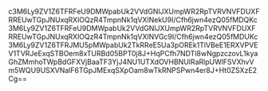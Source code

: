 c3M6Ly9ZV1Z6TFRFeU9DMWpabUk2VVdGNlJXUmpWR2RpTVRVNVFDUXFRREUwTGpJNUxqRXlOQzR4TmpnNk1qVXlNekU9I/Cfh6jwn4ezQ05fMDQKc3M6Ly9ZV1Z6TFRFeU9DMWpabUk2VVdGNlJXUmpWR2RpTVRVNVFDUXFRREUwTGpJNUxqRXlOQzR4TmpnNk1qVXlNVGc9I/Cfh6jwn4ezQ05fMDUKc3M6Ly9ZV1Z6TFRJMU5pMWpabUk2TkRReE5Ua3pOREk1TlVBeE1ERXVPVEV1TVRJeExqSTBOem8xTURBd05BPT0j8J+HqPCfh7NDTl8wNgpzczovL1kyaGhZMmhoTWpBdGFXVjBaaTF3YjJ4NU1UTXdOVHBNUlRaRlpUWlFSVXhvVm5WQU9USXVNalF6TGpJMExqSXpOam8wTkRNPSPwn4er8J+Ht0ZSXzE2Cg==